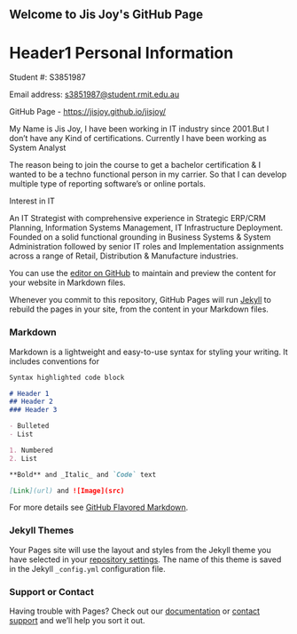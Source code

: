 ## Welcome to Jis Joy's GitHub Page

# Header1 Personal Information

Student #: S3851987

Email address: s3851987@student.rmit.edu.au

GitHub Page - https://jisjoy.github.io/jisjoy/

My Name is Jis Joy, I have been working in IT industry since 2001.But I don’t have any Kind of certifications. Currently I have been working as System Analyst

The reason being to join the course to get a bachelor certification & I wanted to be a techno functional person in my carrier. So that I can develop multiple type of reporting software’s or online portals.

Interest in IT

An IT Strategist with comprehensive experience in Strategic ERP/CRM Planning, Information Systems Management, IT Infrastructure Deployment. Founded on a solid functional grounding in Business Systems & System Administration followed by senior IT roles and Implementation assignments across a range of Retail, Distribution & Manufacture industries.


You can use the [editor on GitHub](https://github.com/jisjoy/jisjoy/edit/master/index.md) to maintain and preview the content for your website in Markdown files.

Whenever you commit to this repository, GitHub Pages will run [Jekyll](https://jekyllrb.com/) to rebuild the pages in your site, from the content in your Markdown files.

### Markdown

Markdown is a lightweight and easy-to-use syntax for styling your writing. It includes conventions for

```markdown
Syntax highlighted code block

# Header 1
## Header 2
### Header 3

- Bulleted
- List

1. Numbered
2. List

**Bold** and _Italic_ and `Code` text

[Link](url) and ![Image](src)
```

For more details see [GitHub Flavored Markdown](https://guides.github.com/features/mastering-markdown/).

### Jekyll Themes

Your Pages site will use the layout and styles from the Jekyll theme you have selected in your [repository settings](https://github.com/jisjoy/jisjoy/settings). The name of this theme is saved in the Jekyll `_config.yml` configuration file.

### Support or Contact

Having trouble with Pages? Check out our [documentation](https://help.github.com/categories/github-pages-basics/) or [contact support](https://github.com/contact) and we’ll help you sort it out.
